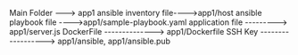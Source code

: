 Main Folder ---> app1<n>
  ansible inventory file---->app1/host<n>
  ansible playbook file ---->app1/sample-playbook.yaml<n>
  application file ---------> app1/server.js<n>
  DockerFile  --------------> app1/Dockerfile<n>
  SSH Key ------------------> app1/ansible, app1/ansible.pub<n>
  
